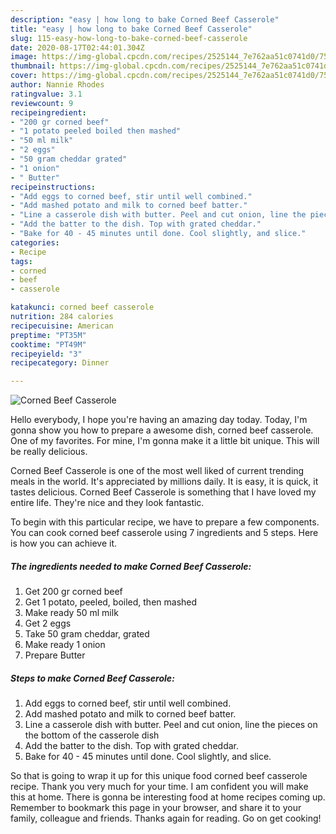 ```yaml
---
description: "easy | how long to bake Corned Beef Casserole"
title: "easy | how long to bake Corned Beef Casserole"
slug: 115-easy-how-long-to-bake-corned-beef-casserole
date: 2020-08-17T02:44:01.304Z
image: https://img-global.cpcdn.com/recipes/2525144_7e762aa51c0741d0/751x532cq70/corned-beef-casserole-recipe-main-photo.jpg
thumbnail: https://img-global.cpcdn.com/recipes/2525144_7e762aa51c0741d0/751x532cq70/corned-beef-casserole-recipe-main-photo.jpg
cover: https://img-global.cpcdn.com/recipes/2525144_7e762aa51c0741d0/751x532cq70/corned-beef-casserole-recipe-main-photo.jpg
author: Nannie Rhodes
ratingvalue: 3.1
reviewcount: 9
recipeingredient:
- "200 gr corned beef"
- "1 potato peeled boiled then mashed"
- "50 ml milk"
- "2 eggs"
- "50 gram cheddar grated"
- "1 onion"
- " Butter"
recipeinstructions:
- "Add eggs to corned beef, stir until well combined."
- "Add mashed potato and milk to corned beef batter."
- "Line a casserole dish with butter. Peel and cut onion, line the pieces on the bottom of the casserole dish"
- "Add the batter to the dish. Top with grated cheddar."
- "Bake for 40 - 45 minutes until done. Cool slightly, and slice."
categories:
- Recipe
tags:
- corned
- beef
- casserole

katakunci: corned beef casserole 
nutrition: 284 calories
recipecuisine: American
preptime: "PT35M"
cooktime: "PT49M"
recipeyield: "3"
recipecategory: Dinner

---
```



![Corned Beef Casserole](https://img-global.cpcdn.com/recipes/2525144_7e762aa51c0741d0/751x532cq70/corned-beef-casserole-recipe-main-photo.jpg)

Hello everybody, I hope you're having an amazing day today. Today, I'm gonna show you how to prepare a awesome dish, corned beef casserole. One of my favorites. For mine, I'm gonna make it a little bit unique. This will be really delicious.

Corned Beef Casserole is one of the most well liked of current trending meals in the world. It's appreciated by millions daily. It is easy, it is quick, it tastes delicious. Corned Beef Casserole is something that I have loved my entire life. They're nice and they look fantastic.




To begin with this particular recipe, we have to prepare a few components. You can cook corned beef casserole using 7 ingredients and 5 steps. Here is how you can achieve it.

<!--inarticleads1-->

##### The ingredients needed to make Corned Beef Casserole:

1. Get 200 gr corned beef
1. Get 1 potato, peeled, boiled, then mashed
1. Make ready 50 ml milk
1. Get 2 eggs
1. Take 50 gram cheddar, grated
1. Make ready 1 onion
1. Prepare  Butter




<!--inarticleads2-->

##### Steps to make Corned Beef Casserole:

1. Add eggs to corned beef, stir until well combined.
1. Add mashed potato and milk to corned beef batter.
1. Line a casserole dish with butter. Peel and cut onion, line the pieces on the bottom of the casserole dish
1. Add the batter to the dish. Top with grated cheddar.
1. Bake for 40 - 45 minutes until done. Cool slightly, and slice.




So that is going to wrap it up for this unique food corned beef casserole recipe. Thank you very much for your time. I am confident you will make this at home. There is gonna be interesting food at home recipes coming up. Remember to bookmark this page in your browser, and share it to your family, colleague and friends. Thanks again for reading. Go on get cooking!
